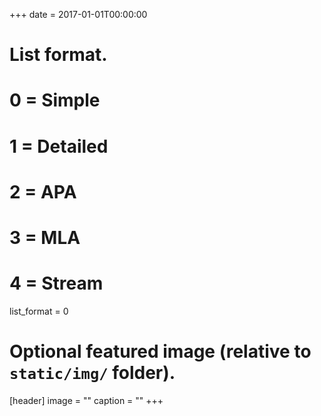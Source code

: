 +++
date = 2017-01-01T00:00:00

# List format.
#   0 = Simple
#   1 = Detailed
#   2 = APA
#   3 = MLA
#   4 = Stream
list_format = 0

# Optional featured image (relative to `static/img/` folder).
[header]
image = ""
caption = ""
+++
